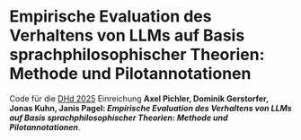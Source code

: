 # Empirische Evaluation des Verhaltens von LLMs auf Basis sprachphilosophischer Theorien: Methode und Pilotannotationen

Code für die [DHd 2025](https://dhd2025.dig-hum.de/) Einreichung **Axel Pichler, Dominik Gerstorfer, Jonas Kuhn, Janis Pagel: *Empirische Evaluation des Verhaltens von LLMs auf Basis sprachphilosophischer Theorien: Methode und Pilotannotationen***.
